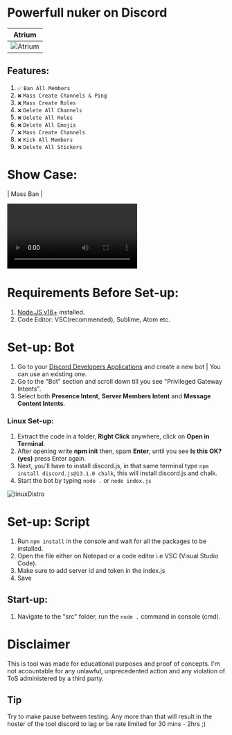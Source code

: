 # Powerfull nuker on  Discord

| Atrium | 
| ------------- | 
| ![Atrium](https://i.imgur.com/dda0tRR.png) |

## Features:
1. `✅` `Ban All Members`
2. `❌` `Mass Create Channels & Ping`
3. `❌` `Mass Create Roles`
4. `❌` `Delete All Channels`
5. `❌` `Delete All Roles`
6. `❌` `Delete All Emojis`
7. `❌` `Mass Create Channels`
8. `❌` `Kick All Members`
9. `❌` `Delete All Stickers`

# Show Case: 

| Mass Ban |

![MassBan](https://i.imgur.com/PBHOmR1.mp4)
    
# Requirements Before Set-up:

1. [Node.JS v16+](https://nodejs.org/en/) installed.
2. Code Editor: VSC(recommended), Sublime, Atom etc.

# Set-up: Bot

1. Go to your [Discord Developers Applications](https://discord.com/developers/applications) and create a new bot | You can use an existing one.
2. Go to the "Bot" section and scroll down till you see "Privileged Gateway Intents".
3. Select both **Presence Intent**, **Server Members Intent** and **Message Content Intents**. 

### Linux Set-up:

1. Extract the code in a folder, **Right Click** anywhere, click on **Open in Terminal**.
2. After opening write **npm init** then, spam **Enter**, until you see **Is this OK? (yes)** press Enter again.
3. Next, you'll have to install discord.js, in that same terminal type `npm install discord.js@13.1.0 chalk`, this will install discord.js and chalk.
4. Start the bot by typing `node .` or `node index.js`

![linuxDistro](https://cdn.discordapp.com/attachments/864811547397062656/876212001859309629/Atrium.gif)

# Set-up: Script

1. Run `npm install` in the console and wait for all the packages to be installed.
2. Open the file either on Notepad or a code editor i.e VSC (Visual Studio Code).
3. Make sure to add server id and token in the index.js
3. Save

## Start-up:

1. Navigate to the "src" folder, run the `node .` command in console (cmd).

# Disclaimer

This is tool was made for educational purposes and proof of concepts. I'm not accountable for any unlawful, unprecedented action and any violation of ToS administered by a third party.

## Tip
Try to make pause between testing. Any more than that will result in the hoster of the tool discord to lag or be rate limited for 30 mins - 2hrs ;)
